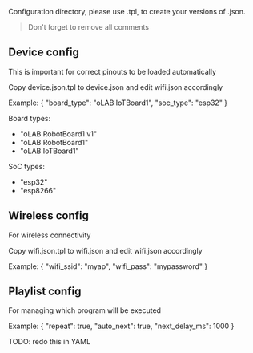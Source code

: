 Configuration directory, please use .tpl, to create your versions of .json.

> Don't forget to remove all comments


Device config
-------------

This is important for correct pinouts to be loaded automatically

Copy device.json.tpl to device.json
and edit wifi.json accordingly


Example:
{
  "board_type": "oLAB IoTBoard1",
  "soc_type": "esp32"
}


Board types:
- "oLAB RobotBoard1 v1"
- "oLAB RobotBoard1"
- "oLAB IoTBoard1"

SoC types:
- "esp32"
- "esp8266"


Wireless config
---------------

For wireless connectivity

Copy wifi.json.tpl to wifi.json
and edit wifi.json accordingly

Example:
{
  "wifi_ssid": "myap",
  "wifi_pass": "mypassword"
}


Playlist config
---------------

For managing which program will be executed

Example:
{
  "repeat": true,
  "auto_next": true,
  "next_delay_ms": 1000
}






TODO:
redo this in YAML
